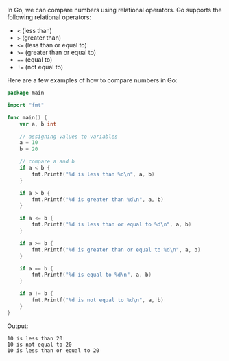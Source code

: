 In Go, we can compare numbers using relational operators. Go supports the following relational operators:

* `<` (less than)
* `>` (greater than)
* `<=` (less than or equal to)
* `>=` (greater than or equal to)
* `==` (equal to)
* `!=` (not equal to)

Here are a few examples of how to compare numbers in Go:

```go
package main

import "fmt"

func main() {
    var a, b int

    // assigning values to variables
    a = 10
    b = 20

    // compare a and b
    if a < b {
        fmt.Printf("%d is less than %d\n", a, b)
    }

    if a > b {
        fmt.Printf("%d is greater than %d\n", a, b)
    }

    if a <= b {
        fmt.Printf("%d is less than or equal to %d\n", a, b)
    }

    if a >= b {
        fmt.Printf("%d is greater than or equal to %d\n", a, b)
    }

    if a == b {
        fmt.Printf("%d is equal to %d\n", a, b)
    }

    if a != b {
        fmt.Printf("%d is not equal to %d\n", a, b)
    }
}
```

Output:

```
10 is less than 20
10 is not equal to 20
10 is less than or equal to 20
```